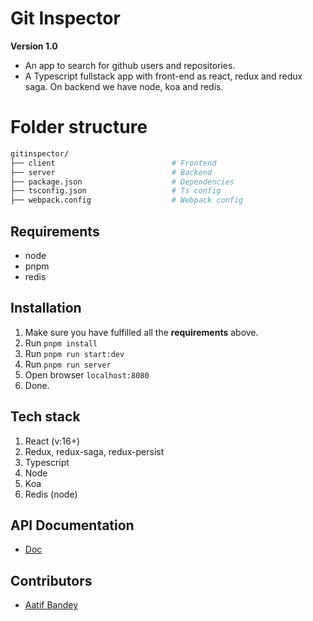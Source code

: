 # Git Inspector
**Version 1.0**
- An app to search for github users and repositories.
- A Typescript fullstack app with front-end as react, redux and redux saga. On backend we have node, koa and redis.

# Folder structure
```sh
gitinspector/
├── client                          # Frontend
├── server                          # Backend
├── package.json                    # Dependencies
├── tsconfig.json                   # Ts config
├── webpack.config                  # Webpack config
```
## Requirements

- node
- pnpm                              
- redis


## Installation

1. Make sure you have fulfilled all the **requirements** above.
2. Run `pnpm install`
2. Run `pnpm run start:dev`
3. Run `pnpm run server`
4. Open browser `localhost:8080`
5. Done.

## Tech stack
1. React (v:16+)
2. Redux, redux-saga, redux-persist
3. Typescript
4. Node
5. Koa
6. Redis (node)

## API Documentation
- [Doc](https://app.swaggerhub.com/apis/aatifbandey/gitinspector/1.0.0#/InventoryItem)
## Contributors
- [Aatif Bandey](https://twitter.com/aatifbandey)